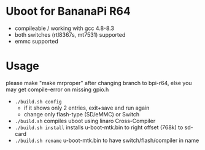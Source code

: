 # Uboot for BananaPi R64

* compileable / working with gcc 4.8-8.3
* both switches (rtl8367s, mt7531) supported
* emmc supported

# Usage
please make "make mrproper" after changing branch to bpi-r64,
else you may get compile-error on missing gpio.h

* ```./build.sh config```
  * if it shows only 2 entries, exit+save and run again
  * change only flash-type (SD/eMMC) or Switch
* ```./build.sh``` compiles uboot using linaro Cross-Compiler
* ```./build.sh install``` installs u-boot-mtk.bin to right offset (768k) to sd-card
* ```./build.sh rename``` u-boot-mtk.bin to have switch/flash/compiler in name



